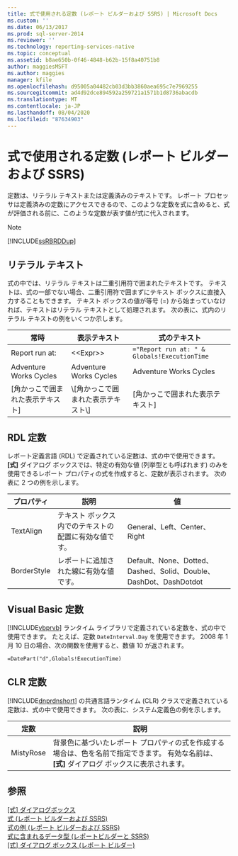 ```yaml
---
title: 式で使用される定数 (レポート ビルダーおよび SSRS) | Microsoft Docs
ms.custom: ''
ms.date: 06/13/2017
ms.prod: sql-server-2014
ms.reviewer: ''
ms.technology: reporting-services-native
ms.topic: conceptual
ms.assetid: b8ae650b-0f46-4848-b62b-15f8a40751b8
author: maggiesMSFT
ms.author: maggies
manager: kfile
ms.openlocfilehash: d95005a04482cb03d3bb3860aea695c7e7969255
ms.sourcegitcommit: ad4d92dce894592a259721a1571b1d8736abacdb
ms.translationtype: MT
ms.contentlocale: ja-JP
ms.lasthandoff: 08/04/2020
ms.locfileid: "87634903"
---
```

# <a name="constants-in-expressions-report-builder-and-ssrs"></a>式で使用される定数 (レポート ビルダーおよび SSRS)
  定数は、リテラル テキストまたは定義済みのテキストです。 レポート プロセッサは定義済みの定数にアクセスできるので、このような定数を式に含めると、式が評価される前に、このような定数が表す値が式に代入されます。  
  
> [!NOTE]  
>  [!INCLUDE[ssRBRDDup](../../includes/ssrbrddup-md.md)]  
  
## <a name="literal-text"></a>リテラル テキスト  
 式の中では、リテラル テキストは二重引用符で囲まれたテキストです。 テキストは、式の一部でない場合、二重引用符で囲まずにテキスト ボックスに直接入力することもできます。 テキスト ボックスの値が等号 (=) から始まっていなければ、テキストはリテラル テキストとして処理されます。 次の表に、式内のリテラル テキストの例をいくつか示します。  
  
|常時|表示テキスト|式のテキスト|  
|--------------|------------------|---------------------|  
|Report run at:|<\<Expr>>|`="Report run at: " & Globals!ExecutionTime`|  
|Adventure Works Cycles|Adventure Works Cycles|Adventure Works Cycles|  
|[角かっこで囲まれた表示テキスト]|\\[角かっこで囲まれた表示テキスト\\]|[角かっこで囲まれた表示テキスト]|  
  
## <a name="rdl-constants"></a>RDL 定数  
 レポート定義言語 (RDL) で定義されている定数は、式の中で使用できます。 **[式]** ダイアログ ボックスでは、特定の有効な値 (列挙型とも呼ばれます) のみを使用できるレポート プロパティの式を作成すると、定数が表示されます。 次の表に 2 つの例を示します。  
  
|プロパティ|説明|値|  
|--------------|-----------------|------------|  
|TextAlign|テキスト ボックス内でのテキストの配置に有効な値です。|General、Left、Center、Right|  
|BorderStyle|レポートに追加された線に有効な値です。|Default、None、Dotted、Dashed、Solid、Double、DashDot、DashDotdot|  
  
## <a name="visual-basic-constants"></a>Visual Basic 定数  
 [!INCLUDE[vbprvb](../../includes/vbprvb-md.md)] ランタイム ライブラリで定義されている定数を、式の中で使用できます。 たとえば、定数 `DateInterval.Day` を使用できます。 2008 年 1 月 10 日の場合、次の関数を使用すると、数値 10 が返されます。  
  
 `=DatePart("d",Globals!ExecutionTime)`  
  
## <a name="clr-constants"></a>CLR 定数  
 [!INCLUDE[dnprdnshort](../../includes/dnprdnshort-md.md)] の共通言語ランタイム (CLR) クラスで定義されている定数は、式の中で使用できます。 次の表に、システム定義色の例を示します。  
  
|定数|説明|  
|--------------|-----------------|  
|MistyRose|背景色に基づいたレポート プロパティの式を作成する場合は、色を名前で指定できます。 有効な名前は、 **[式]** ダイアログ ボックスに表示されます。|  
  
## <a name="see-also"></a>参照  
 [[式] ダイアログボックス](../expression-dialog-box.md)   
 [式 &#40;レポート ビルダーおよび SSRS&#41;](expressions-report-builder-and-ssrs.md)   
 [式の例 (レポート ビルダーおよび SSRS)](expression-examples-report-builder-and-ssrs.md)   
 [式に含まれるデータ型 &#40;レポートビルダーと SSRS&#41;](data-types-in-expressions-report-builder-and-ssrs.md)   
 [[式] ダイアログ ボックス &#40;レポート ビルダー&#41;](../expression-dialog-box-report-builder.md)  
  
  
